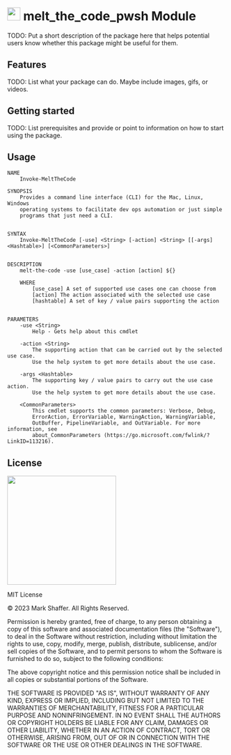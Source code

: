 <h1><img style="height: 30px;" src="https://codemelted.dev/website-nav/icons/ps_black_64.png" /> melt_the_code_pwsh Module</h1>

TODO: Put a short description of the package here that helps potential users
know whether this package might be useful for them.

## Features

TODO: List what your package can do. Maybe include images, gifs, or videos.

## Getting started

TODO: List prerequisites and provide or point to information on how to
start using the package.

## Usage

```
NAME
    Invoke-MeltTheCode

SYNOPSIS
    Provides a command line interface (CLI) for the Mac, Linux, Windows
    operating systems to facilitate dev ops automation or just simple
    programs that just need a CLI.


SYNTAX
    Invoke-MeltTheCode [-use] <String> [-action] <String> [[-args] <Hashtable>] [<CommonParameters>]


DESCRIPTION
    melt-the-code -use [use_case] -action [action] ${}

    WHERE
        [use_case] A set of supported use cases one can choose from
        [action] The action associated with the selected use case
        [hashtable] A set of key / value pairs supporting the action


PARAMETERS
    -use <String>
        Help - Gets help about this cmdlet

    -action <String>
        The supporting action that can be carried out by the selected use case.
        Use the help system to get more details about the use case.

    -args <Hashtable>
        The supporting key / value pairs to carry out the use case action.
        Use the help system to get more details about the use case.

    <CommonParameters>
        This cmdlet supports the common parameters: Verbose, Debug,
        ErrorAction, ErrorVariable, WarningAction, WarningVariable,
        OutBuffer, PipelineVariable, and OutVariable. For more information, see
        about_CommonParameters (https://go.microsoft.com/fwlink/?LinkID=113216).
```

## License

<img style="width: 250px;" src="https://codemelted.dev/website-nav/logos/logo-593x100.png" />

MIT License

© 2023 Mark Shaffer. All Rights Reserved.

Permission is hereby granted, free of charge, to any person obtaining a
copy of this software and associated documentation files (the "Software"),
to deal in the Software without restriction, including without limitation
the rights to use, copy, modify, merge, publish, distribute, sublicense,
and/or sell copies of the Software, and to permit persons to whom the
Software is furnished to do so, subject to the following conditions:

The above copyright notice and this permission notice shall be included in
all copies or substantial portions of the Software.

THE SOFTWARE IS PROVIDED "AS IS", WITHOUT WARRANTY OF ANY KIND, EXPRESS OR
IMPLIED, INCLUDING BUT NOT LIMITED TO THE WARRANTIES OF MERCHANTABILITY,
FITNESS FOR A PARTICULAR PURPOSE AND NONINFRINGEMENT. IN NO EVENT SHALL
THE AUTHORS OR COPYRIGHT HOLDERS BE LIABLE FOR ANY CLAIM, DAMAGES OR OTHER
LIABILITY, WHETHER IN AN ACTION OF CONTRACT, TORT OR OTHERWISE, ARISING
FROM, OUT OF OR IN CONNECTION WITH THE SOFTWARE OR THE USE OR OTHER
DEALINGS IN THE SOFTWARE.